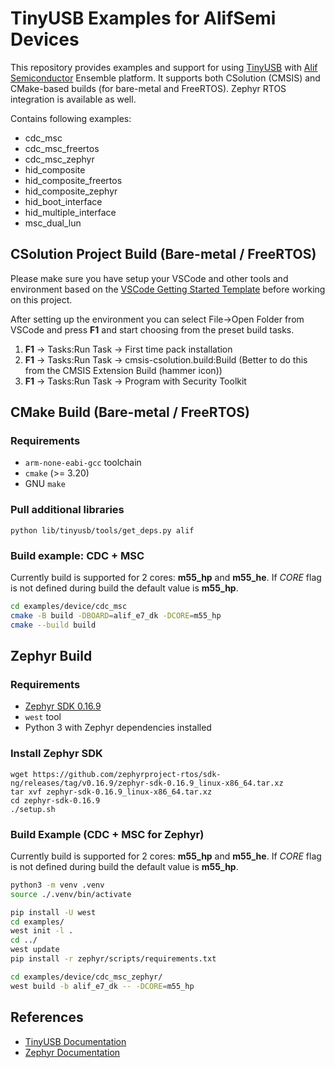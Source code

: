 # TinyUSB Examples for AlifSemi Devices 

This repository provides examples and support for using [TinyUSB](https://github.com/hathach/tinyusb) with [Alif Semiconductor](https://www.alifsemi.com) Ensemble platform. It supports both CSolution (CMSIS) and CMake-based builds (for bare-metal and FreeRTOS). Zephyr RTOS integration is available as well.

Contains following examples:
* cdc_msc
* cdc_msc_freertos
* cdc_msc_zephyr
* hid_composite
* hid_composite_freertos
* hid_composite_zephyr
* hid_boot_interface
* hid_multiple_interface
* msc_dual_lun

## CSolution Project Build (Bare-metal / FreeRTOS)

Please make sure you have setup your VSCode and other tools and environment based on the [VSCode Getting Started Template](https://github.com/alifsemi/alif_vscode-template) before working on this project.

After setting up the environment you can select File&rarr;Open Folder from VSCode and press **F1** and start choosing from the preset build tasks.
1. **F1** &rarr; Tasks:Run Task &rarr; First time pack installation
2. **F1** &rarr; Tasks:Run Task &rarr; cmsis-csolution.build:Build (Better to do this from the CMSIS Extension Build (hammer icon))
3. **F1** &rarr; Tasks:Run Task &rarr; Program with Security Toolkit


## CMake Build (Bare-metal / FreeRTOS)

### Requirements

- `arm-none-eabi-gcc` toolchain
- `cmake` (>= 3.20)
- GNU `make`

### Pull additional libraries
`python lib/tinyusb/tools/get_deps.py alif`

### Build example: CDC + MSC

Currently build is supported for 2 cores: **m55_hp** and **m55_he**. If *CORE* flag is not defined during build the default value is **m55_hp**.

```bash
cd examples/device/cdc_msc
cmake -B build -DBOARD=alif_e7_dk -DCORE=m55_hp
cmake --build build
```

## Zephyr Build

### Requirements

- [Zephyr SDK 0.16.9](https://github.com/zephyrproject-rtos/sdk-ng/releases/tag/v0.16.9)
- `west` tool
- Python 3 with Zephyr dependencies installed

### Install Zephyr SDK
```cd ~
wget https://github.com/zephyrproject-rtos/sdk-ng/releases/tag/v0.16.9/zephyr-sdk-0.16.9_linux-x86_64.tar.xz
tar xvf zephyr-sdk-0.16.9_linux-x86_64.tar.xz
cd zephyr-sdk-0.16.9
./setup.sh
```

### Build Example (CDC + MSC for Zephyr)

Currently build is supported for 2 cores: **m55_hp** and **m55_he**. If *CORE* flag is not defined during build the default value is **m55_hp**.

```bash
python3 -m venv .venv
source ./.venv/bin/activate

pip install -U west
cd examples/
west init -l .
cd ../
west update
pip install -r zephyr/scripts/requirements.txt

cd examples/device/cdc_msc_zephyr/
west build -b alif_e7_dk -- -DCORE=m55_hp
```

## References

- [TinyUSB Documentation](https://docs.tinyusb.org)
- [Zephyr Documentation](https://docs.zephyrproject.org)
